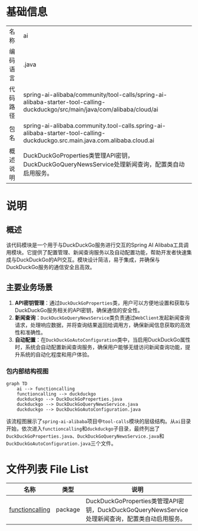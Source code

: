 # 基础信息

|      |      |
|------|------|
| 名称 | ai |
| 编码语言 | .java |
| 代码路径 | spring-ai-alibaba/community/tool-calls/spring-ai-alibaba-starter-tool-calling-duckduckgo/src/main/java/com/alibaba/cloud/ai |
| 包名 | spring-ai-alibaba.community.tool-calls.spring-ai-alibaba-starter-tool-calling-duckduckgo.src.main.java.com.alibaba.cloud.ai |
| 概述说明 | DuckDuckGoProperties类管理API密钥，DuckDuckGoQueryNewsService处理新闻查询，配置类自动启用服务。 |

# 说明

## 概述
该代码模块是一个用于与DuckDuckGo服务进行交互的Spring AI Alibaba工具调用模块。它提供了配置管理、新闻查询服务以及自动配置功能，帮助开发者快速集成与DuckDuckGo的API交互。模块设计简洁，易于集成，并确保与DuckDuckGo服务的通信安全且高效。

## 主要业务场景
1. **API密钥管理**：通过`DuckDuckGoProperties`类，用户可以方便地设置和获取与DuckDuckGo服务相关的API密钥，确保通信的安全性。
2. **新闻查询**：`DuckDuckGoQueryNewsService`类负责通过`WebClient`发起新闻查询请求，处理响应数据，并将查询结果返回给调用方，确保新闻信息获取的高效性和准确性。
3. **自动配置**：在`DuckDuckGoAutoConfiguration`类中，当启用DuckDuckGo属性时，系统会自动配置新闻查询服务，确保用户能够无缝访问新闻查询功能，提升系统的自动化程度和用户体验。


### 包内部结构视图

```mermaid
graph TD
    ai --> functioncalling
    functioncalling --> duckduckgo
    duckduckgo --> DuckDuckGoProperties.java
    duckduckgo --> DuckDuckGoQueryNewsService.java
    duckduckgo --> DuckDuckGoAutoConfiguration.java
```

该流程图展示了`spring-ai-alibaba`项目中`tool-calls`模块的层级结构。从`ai`目录开始，依次进入`functioncalling`和`duckduckgo`子目录，最终列出了`DuckDuckGoProperties.java`、`DuckDuckGoQueryNewsService.java`和`DuckDuckGoAutoConfiguration.java`三个文件。

# 文件列表 File List

| 名称   | 类型  | 说明 |
|-------|------|-------------|
| [functioncalling](functioncalling/_module.md) | package | DuckDuckGoProperties类管理API密钥，DuckDuckGoQueryNewsService处理新闻查询，配置类自动启用服务。 |


